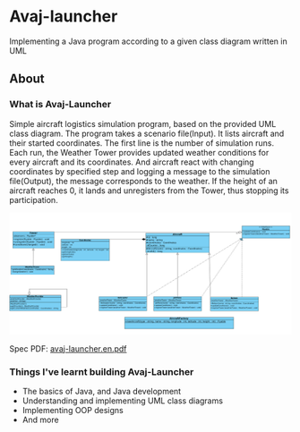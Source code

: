 # Avaj-launcher

Implementing a Java program according to a given class diagram written in UML

## About

### What is Avaj-Launcher

Simple aircraft logistics simulation program, based on the provided UML class diagram. The program takes a scenario file(Input). It lists aircraft and their started coordinates. The first line is the number of simulation runs. Each run, the Weather Tower provides updated weather conditions for every aircraft and its coordinates. And aircraft react with changing coordinates by specified step and logging a message to the simulation file(Output), the message corresponds to the weather. If the height of an aircraft reaches 0, it lands and unregisters from the Tower, thus stopping its participation.

![](documentation/avaj_uml.jpg)

Spec PDF: [avaj-launcher.en.pdf](https://github.com/ziadhorat/Avaj-launcher/blob/master/documentation/avaj-launcher.en.pdf)

### Things I've learnt building Avaj-Launcher

- The basics of Java, and Java development
- Understanding and implementing UML class diagrams
- Implementing OOP designs
- And more
